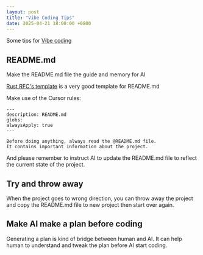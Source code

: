 ```yaml
---
layout: post
title: "Vibe Coding Tips"
date: 2025-04-21 18:00:00 +0800
---
```


Some tips for [Vibe coding](https://en.wikipedia.org/wiki/Vibe_coding)

## README.md

Make the README.md file the guide and memory for AI

[Rust RFC's template](https://github.com/rust-lang/rfcs/blob/master/0000-template.md) is a very good template for README.md

Make use of the Cursor rules:

```
---
description: README.md
globs:
alwaysApply: true
---

Before doing anything, always read the @README.md file.
It contains important information about the project.
```

And please remember to instruct AI to update the README.md file to reflect the current state of the project.

## Try and throw away

When the project goes to wrong direction, you can throw away the project and copy the README.md file to new project then start over again.

## Make AI make a plan before coding

Generating a plan is kind of bridge between human and AI. It can help human to understand and tweak the plan before AI start coding.
